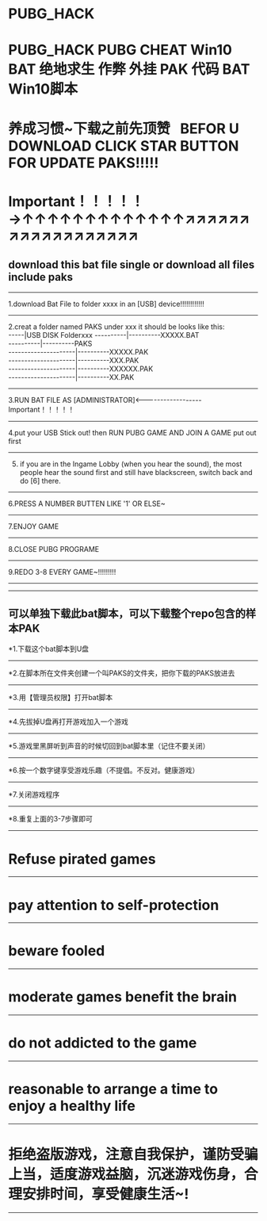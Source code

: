 # PUBG_HACK
PUBG_HACK PUBG CHEAT Win10 BAT 绝地求生  作弊 外挂 PAK 代码 BAT  Win10脚本
==========================================================================

养成习惯~下载之前先顶赞   BEFOR U DOWNLOAD CLICK STAR BUTTON FOR UPDATE PAKS!!!!!
===========================================
Important！！！！！→↑↑↑↑↑↑↑↑↑↑↑↑↑↗↗↗↗↗↗↗↗↗↗↗↗↗↗↗↗↗↗
===========================================

download this bat file single or download all files include paks
--------------------------------------------------------------------------
***
1.download Bat File to folder xxxx  in an [USB]  device!!!!!!!!!!!!
***
2.creat a folder named PAKS under xxx
       it should be looks like this:  
-----|USB DISK Folderxxx 
----------|----------XXXXX.BAT  
----------|----------PAKS  
---------------------|----------XXXXX.PAK  
---------------------|----------XXX.PAK  
---------------------|----------XXXXXX.PAK  
---------------------|----------XX.PAK  

***
3.RUN BAT FILE AS [ADMINISTRATOR]<------------------Important！！！！！
***
4.put your USB Stick out!  then RUN PUBG GAME AND JOIN A GAME   put out first
***
5. if you are in the Ingame Lobby (when you hear the sound), the most people hear the sound first and still have blackscreen, switch back and do [6] there.
***
6.PRESS A NUMBER BUTTEN LIKE  '1'  OR ELSE~
***
7.ENJOY GAME
***
8.CLOSE PUBG PROGRAME
***
9.REDO 3-8 EVERY GAME~!!!!!!!!!
***
***

可以单独下载此bat脚本，可以下载整个repo包含的样本PAK
--------------------------------------------------------------------------
*1.下载这个bat脚本到U盘
***
*2.在脚本所在文件夹创建一个叫PAKS的文件夹，把你下载的PAKS放进去
***
*3.用【管理员权限】打开bat脚本
***
*4.先拔掉U盘再打开游戏加入一个游戏
***
*5.游戏里黑屏听到声音的时候切回到bat脚本里（记住不要关闭）
***
*6.按一个数字键享受游戏乐趣（不提倡。不反对。健康游戏）
***
*7.关闭游戏程序
***
*8.重复上面的3-7步骤即可
***


Refuse pirated games
===========================================
***
pay attention to self-protection
===========================================
***
beware fooled
===========================================
***
moderate games benefit the brain 
===========================================
***
do not addicted to the game 
===========================================
***
reasonable to arrange a time to enjoy a healthy life
===========================================
***
拒绝盗版游戏，注意自我保护，谨防受骗上当，适度游戏益脑，沉迷游戏伤身，合理安排时间，享受健康生活~!
===========================================
***
